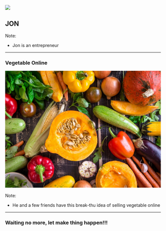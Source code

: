 ![](https://vignette.wikia.nocookie.net/leon-smallwood/images/8/83/CARLOS_THE_STICKMAN_NEW_POSE_SPRITE_TRANS.png/revision/latest?cb=20161201223007)
## JON

Note:
- Jon is an entrepreneur

---

### Vegetable Online
![](/theme/vegetables.jpg)

Note:
- He and a few friends have this break-thu idea of selling vegetable online

---

### Waiting no more, let make thing happen!!!

